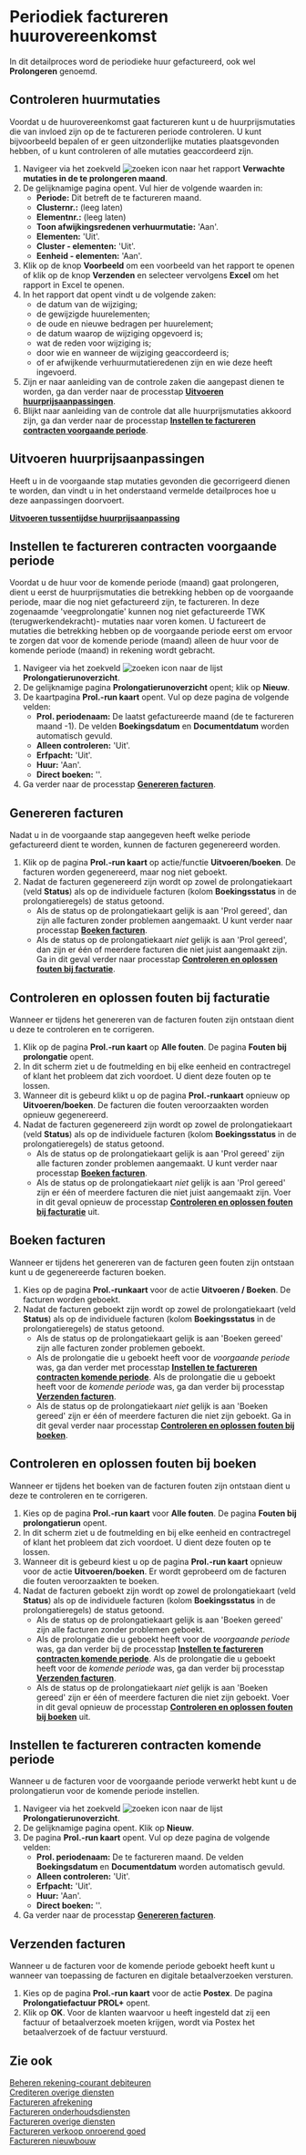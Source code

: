 # Periodiek factureren huurovereenkomst

In dit detailproces word de periodieke huur gefactureerd, ook wel **Prolongeren** genoemd.

## Controleren huurmutaties

Voordat u de huurovereenkomst gaat factureren kunt u de huurprijsmutaties die van invloed zijn op de te factureren periode controleren. U kunt bijvoorbeeld bepalen of er geen uitzonderlijke mutaties plaatsgevonden hebben, of u kunt controleren of alle mutaties geaccordeerd zijn.

1. Navigeer via het zoekveld ![zoeken icon](/assets/images/zoeken.png "zoeken icon") naar het rapport **Verwachte mutaties in de te prolongeren maand**.
2. De gelijknamige pagina opent. Vul hier de volgende waarden in:
    * **Periode:** Dit betreft de te factureren maand.
    * **Clusternr.:** (leeg laten)
    * **Elementnr.:** (leeg laten)
    * **Toon afwijkingsredenen verhuurmutatie:** 'Aan'.
    * **Elementen:** 'Uit'.
    * **Cluster - elementen:** 'Uit'.
    * **Eenheid - elementen:** 'Aan'.
3. Klik op de knop **Voorbeeld** om een voorbeeld van het rapport te openen of klik op de knop **Verzenden** en selecteer vervolgens **Excel** om het rapport in Excel te openen.
4. In het rapport dat opent vindt u de volgende zaken:
    * de datum van de wijziging;
    * de gewijzigde huurelementen;
    * de oude en nieuwe bedragen per huurelement;
    * de datum waarop de wijziging opgevoerd is;
    * wat de reden voor wijziging is;
    * door wie en wanneer de wijziging geaccordeerd is;
    * of er afwijkende verhuurmutatieredenen zijn en wie deze heeft ingevoerd.
5. Zijn er naar aanleiding van de controle zaken die aangepast dienen te worden, ga dan verder naar de processtap **[Uitvoeren huurprijsaanpassingen](#uitvoeren-huurprijsaanpassingen)**.
6. Blijkt naar aanleiding van de controle dat alle huurprijsmutaties akkoord zijn, ga dan verder naar de processtap **[Instellen te factureren contracten voorgaande periode](#instellen-te-factureren-contracten-voorgaande-periode)**.

## Uitvoeren huurprijsaanpassingen

Heeft u in de voorgaande stap mutaties gevonden die gecorrigeerd dienen te worden, dan vindt u in het onderstaand vermelde detailproces hoe u deze aanpassingen doorvoert.

**[Uitvoeren tussentijdse huurprijsaanpassing](../verhuren/huurprijs/uitvoeren-tussentijdse-huurprijsaanpassing/)**

## Instellen te factureren contracten voorgaande periode

Voordat u de huur voor de komende periode (maand) gaat prolongeren, dient u eerst de huurprijsmutaties die betrekking hebben op de voorgaande periode, maar die nog niet gefactureerd zijn, te factureren.  In deze zogenaamde 'veegprolongatie' kunnen nog niet gefactureerde TWK (terugwerkendekracht)- mutaties naar voren komen. U  factureert de mutaties die betrekking hebben op de voorgaande periode eerst om ervoor te zorgen dat voor de komende periode (maand) alleen de huur voor de komende periode (maand) in rekening wordt gebracht.

1. Navigeer via het zoekveld ![zoeken icon](/assets/images/zoeken.png "zoeken icon") naar de lijst **Prolongatierunoverzicht**.
2. De gelijknamige pagina **Prolongatierunoverzicht** opent; klik op **Nieuw**.
3. De kaartpagina **Prol.-run kaart** opent. Vul op deze pagina de volgende velden:
    * **Prol. periodenaam:** De laatst gefactureerde maand (de te factureren maand -1). De velden **Boekingsdatum** en **Documentdatum** worden automatisch gevuld.
    * **Alleen controleren:** 'Uit'.
    * **Erfpacht:** 'Uit'.
    * **Huur:** 'Aan'.
    * **Direct boeken:** ''.
4. Ga verder naar de processtap **[Genereren facturen](#genereren-facturen)**.

## Genereren facturen

Nadat u in de voorgaande stap aangegeven heeft welke periode gefactureerd dient te worden, kunnen de facturen gegenereerd worden.

1. Klik op de pagina **Prol.-run kaart** op actie/functie **Uitvoeren/boeken**. De facturen worden gegenereerd, maar nog niet geboekt.
2. Nadat de facturen gegenereerd zijn wordt op zowel de prolongatiekaart (veld **Status**) als op de individuele facturen (kolom **Boekingsstatus** in de prolongatieregels) de status getoond.
    * Als de status op de prolongatiekaart gelijk is aan 'Prol gereed', dan zijn alle facturen zonder problemen aangemaakt. U kunt verder naar processtap **[Boeken facturen](#boeken-facturen)**.
    * Als de status op de prolongatiekaart *niet* gelijk is aan 'Prol gereed', dan zijn er één of meerdere facturen die niet juist aangemaakt zijn. Ga in dit geval verder naar processtap **[Controleren en oplossen fouten bij facturatie](#controleren-en-oplossen-fouten-bij-facturatie)**.

## Controleren en oplossen fouten bij facturatie

Wanneer er tijdens het genereren van de facturen fouten zijn ontstaan dient u deze te controleren en te corrigeren.

1. Klik op de pagina **Prol.-run kaart** op **Alle fouten**. De pagina **Fouten bij prolongatie** opent.
2. In dit scherm ziet u de foutmelding en bij elke eenheid en contractregel of klant het probleem dat zich voordoet. U dient deze fouten op te lossen.
3. Wanneer dit is gebeurd klikt u op de pagina **Prol.-runkaart** opnieuw op **Uitvoeren/boeken**. De facturen die fouten veroorzaakten worden opnieuw gegenereerd.
4. Nadat de facturen gegenereerd zijn wordt op zowel de prolongatiekaart (veld **Status**) als op de individuele facturen (kolom **Boekingsstatus** in de prolongatieregels) de status getoond.
    * Als de status op de prolongatiekaart gelijk is aan 'Prol gereed' zijn alle facturen zonder problemen aangemaakt. U kunt verder naar processtap **[Boeken facturen](#boeken-facturen)**.
    * Als de status op de prolongatiekaart *niet* gelijk is aan 'Prol gereed' zijn er één of meerdere facturen die niet juist aangemaakt zijn. Voer in dit geval opnieuw de processtap **[Controleren en oplossen fouten bij facturatie](#controleren-en-oplossen-fouten-bij-facturatie)** uit.

## Boeken facturen

Wanneer er tijdens het genereren van de facturen geen fouten zijn ontstaan kunt u de gegenereerde facturen boeken.  

1. Kies op de pagina **Prol.-runkaart** voor de actie **Uitvoeren / Boeken**. De facturen worden geboekt.
2. Nadat de facturen geboekt zijn wordt op zowel de prolongatiekaart (veld **Status**) als op de individuele facturen (kolom **Boekingsstatus** in de prolongatieregels) de status getoond.
    * Als de status op de prolongatiekaart gelijk is aan 'Boeken gereed' zijn alle facturen zonder problemen geboekt.
    * Als de prolongatie die u geboekt heeft voor de *voorgaande periode* was, ga dan verder met processtap **[Instellen te factureren contracten komende periode](#instellen-te-factureren-contracten-komende-periode)**. Als de prolongatie die u geboekt heeft voor de *komende periode* was, ga dan verder bij processtap **[Verzenden facturen](#verzenden-facturen)**.
    * Als de status op de prolongatiekaart *niet* gelijk is aan 'Boeken gereed' zijn er één of meerdere facturen die niet zijn geboekt. Ga in dit geval verder naar processtap **[Controleren en oplossen fouten bij boeken](#controleren-en-oplossen-fouten-bij-boeken)**.

## Controleren en oplossen fouten bij boeken

Wanneer er tijdens het boeken van de facturen fouten zijn ontstaan dient u deze te controleren en te corrigeren.

1. Kies op de pagina **Prol.-run kaart** voor **Alle fouten**. De pagina **Fouten bij prolongatierun** opent.
2. In dit scherm ziet u de foutmelding en bij elke eenheid en contractregel of klant het probleem dat zich voordoet. U dient deze fouten op te lossen.
3. Wanneer dit is gebeurd kiest u op de pagina **Prol.-run kaart** opnieuw voor de actie **Uitvoeren/boeken**. Er wordt geprobeerd om de facturen die fouten veroorzaakten te boeken.
4. Nadat de facturen geboekt zijn wordt op zowel de prolongatiekaart (veld **Status**) als op de individuele facturen (kolom **Boekingsstatus** in de prolongatieregels) de status getoond.
    * Als de status op de prolongatiekaart gelijk is aan 'Boeken gereed' zijn alle facturen zonder problemen geboekt.
    * Als de prolongatie die u geboekt heeft voor de *voorgaande periode* was, ga dan verder bij de processtap **[Instellen te factureren contracten komende periode](#instellen-te-factureren-contracten-komende-periode)**. Als de prolongatie die u geboekt heeft voor de *komende periode* was, ga dan verder bij processtap **[Verzenden facturen](#verzenden-facturen)**.
	* Als de status op de prolongatiekaart *niet* gelijk is aan 'Boeken gereed' zijn er één of meerdere facturen die niet zijn geboekt. Voer in dit geval opnieuw de processtap **[Controleren en oplossen fouten bij boeken](#controleren-en-oplossen-fouten-bij-boeken)** uit.

## Instellen te factureren contracten komende periode

Wanneer u de facturen voor de voorgaande periode verwerkt hebt kunt u de prolongatierun voor de komende periode instellen.

1. Navigeer via het zoekveld ![zoeken icon](/assets/images/zoeken.png "zoeken icon") naar de  lijst **Prolongatierunoverzicht**.
2. De gelijknamige pagina opent. Klik op **Nieuw**.
3. De pagina **Prol.-run kaart** opent. Vul op deze pagina de volgende velden:
	* **Prol. periodenaam:** De te factureren maand. De velden **Boekingsdatum** en **Documentdatum** worden automatisch gevuld.
	* **Alleen controleren:** 'Uit'.
	* **Erfpacht:** 'Uit'.
	* **Huur:** 'Aan'.
	* **Direct boeken:** ''.
4. Ga verder naar de processtap **[Genereren facturen](#genereren-facturen)**.

## Verzenden facturen

Wanneer u de facturen voor de komende periode geboekt heeft kunt u wanneer van toepassing de facturen en digitale betaalverzoeken versturen.

1. Kies op de pagina **Prol.-run kaart** voor de actie **Postex**. De pagina **Prolongatiefactuur PROL+** opent.
2. Klik op **OK**. Voor de klanten waarvoor u heeft ingesteld dat zij een factuur of betaalverzoek moeten krijgen, wordt via Postex het betaalverzoek of de factuur verstuurd.

## Zie ook

[Beheren rekening-courant debiteuren](../beheren-rekening-courant-debiteuren/)  
[Crediteren overige diensten](../crediteren-overige-diensten/)  
[Factureren afrekening](../factureren-afrekening/)  
[Factureren onderhoudsdiensten](../factureren-onderhoudsdiensten/)  
[Factureren overige diensten](../factureren-overige-diensten/)  
[Factureren verkoop onroerend goed](../factureren-verkoop-onroerend-goed/)  
[Factureren nieuwbouw](../factureren-nieuwbouw/)  
